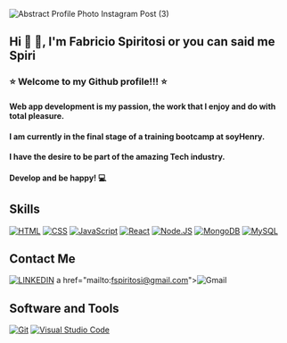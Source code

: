 ![Abstract Profile Photo Instagram Post (3)](https://user-images.githubusercontent.com/35983630/234660637-24c3cd56-1fd9-4ff6-b98a-0411cba4b4f6.png)

## Hi 👋 🖖, I'm Fabricio Spiritosi or you can said me Spiri 

### ⭐ Welcome to my Github profile!!! ⭐

#### Web app development is my passion, the work that I enjoy and do with total pleasure.
#### I am currently in the final stage of a training bootcamp at soyHenry.
#### I have the desire to be part of the amazing Tech industry.
#### Develop and be happy! 💻

## Skills

[![HTML](https://img.shields.io/badge/HTML-f06529?style=for-the-badge&logo=HTML5&logoColor=white&labelColor=101010)]()
[![CSS](https://img.shields.io/badge/CSS-2965f1?style=for-the-badge&logo=css3&logoColor=white&labelColor=101010)]()
[![JavaScript](https://img.shields.io/badge/JavaScript-F7DF1E?style=for-the-badge&logo=javascript&logoColor=white&labelColor=101010)]()
[![React](https://img.shields.io/badge/React-0a6ed1?style=for-the-badge&logo=React&logoColor=white&labelColor=101010)]()
[![Node.JS](https://img.shields.io/badge/Node.JS-339933?style=for-the-badge&logo=node.js&logoColor=white&labelColor=101010)]()
[![MongoDB](https://img.shields.io/badge/MongoDB-47A248?style=for-the-badge&logo=mongodb&logoColor=white&labelColor=101010)]()
[![MySQL](https://img.shields.io/badge/PostgreSQL-4479A1?style=for-the-badge&logo=PostgreSQL&logoColor=white&labelColor=101010)]()

## Contact Me

[![LINKEDIN](https://img.shields.io/badge/LINKEDIN-0a6ed1?style=for-the-badge&logo=LINKEDIN&logoColor=white&labelColor=101010)](https://www.linkedin.com/in/fabriciospiritosi)
a href="mailto:fspiritosi@gmail.com"><img alt="Gmail" title="Jaydeep Yadav Gmail" src="https://img.shields.io/badge/Gmail-D14836?style=for-the-badge&logo=gmail&logoColor=white"></a>

## Software and Tools
<p>
  <a href="#"><img alt="Git" src="https://img.shields.io/badge/Git%20-%23F05033.svg?logo=git&logoColor=white"></a>
  <a href="#"><img alt="Visual Studio Code" src="https://img.shields.io/badge/Visual%20Studio%20Code-0078d7.svg?logo=visual-studio-code&logoColor=white"></a>

	
</p>

<!--
**fspiritosi/fspiritosi** is a ✨ _special_ ✨ repository because its `README.md` (this file) appears on your GitHub profile.

Here are some ideas to get you started:

- 🔭 I’m currently working on ...
- 🌱 I’m currently learning ...
- 👯 I’m looking to collaborate on ...
- 🤔 I’m looking for help with ...
- 💬 Ask me about ...
- 📫 How to reach me: ...
- 😄 Pronouns: ...
- ⚡ Fun fact: ...
-->

